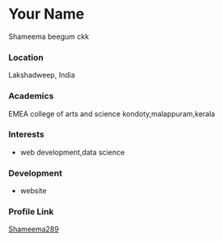 # Your Name
Shameema beegum ckk

### Location

Lakshadweep, India 

### Academics

EMEA college of arts and science kondoty,malappuram,kerala

### Interests

- web development,data science

### Development

- website

### Profile Link

[Shameema289](https://github.com/shameema298)

